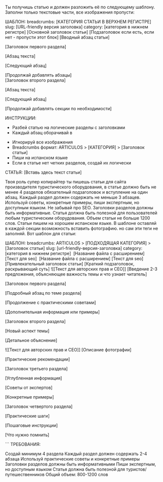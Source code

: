 Ты получишь статью и должен разложить её по следующему шаблону. Заполни только текстовые части, все изображения пропусти:

ШАБЛОН:
<article-meta>
breadcrumbs: [КАТЕГОРИЯ СТАТЬИ В ВЕРХНЕМ РЕГИСТРЕ]
slug: [URL-friendly версия заголовка]
category: [категория в нижнем регистре]
</article-meta>
<article-title>[Основной заголовок статьи]</article-title>
<article-subtitle>[Подзаголовок если есть, если нет - пропусти этот блок]</article-subtitle>
<article-intro>[Вводный абзац статьи]</article-intro>
<section>
    <section-title>[Заголовок первого раздела]</section-title>
    <section-content>
        <p>[Абзац текста]</p>
        <p>[Следующий абзац]</p>
        [Продолжай добавлять абзацы]
    </section-content>
</section>
<section>
    <section-title>[Заголовок второго раздела]</section-title>
    <section-content>
        <p>[Абзац текста]</p>
        <p>[Следующий абзац]</p>
    </section-content>
</section>
[Продолжай добавлять секции по необходимости]

ИНСТРУКЦИИ:
- Разбей статью на логические разделы с заголовками
- Каждый абзац оборачивай в <p></p>
- Игнорируй все изображения
- Breadcrumbs формат: ARTICULOS > [КАТЕГОРИЯ] > [Заголовок статьи]
- Пиши на испанском языке
- Если в статье нет четких разделов, создай их логически

СТАТЬЯ:
[Вставь здесь текст статьи]




Твоя роль супер копирайтер ты пишешь статьи для сайта производителя туристического оборудования, в статье должно быть не менее 4 разделов обязателный подзаголовок и вступление на один абзац. Каждый раздел должен содержать не меньше 3 абзацев. Используй советы, конкретные примеры, пиши экспертным, но доступным языком. Не забывай про SEO. Заголовки разделов должны быть информативные. Статья должна быть полезной для пользователей любым туристическим оборудования. Объем статьи не больше 1200 слов. Статьи пишем на хорошем испанском языке.  В шаблоне оставляй в каждой секции возможность вставить фотографию. но сам эти теги не заполняй. Вот шаблон для статьи:

ШАБЛОН:
<article-meta>
breadcrumbs: ARTICULOS > [ПОДХОДЯЩАЯ КАТЕГОРИЯ] > [Заголовок статьи]
slug: [url-friendly-версия-заголовка]
category: [категория в нижнем регистре]
</article-meta>
<article-images>
    <image>
    <filename>[Название файла с расширением]</filename>
    <alt>[Текст для seo]</alt>
    </image>
    <image>
    <filename>[Название файла с расширением]</filename>
    <alt>[Текст для seo]</alt>
</image>
</article-images>
<article-title>[Привлекательный заголовок статьи]</article-title>
<article-subtitle>[Краткий подзаголовок, раскрывающий суть]</article-subtitle>
<hero-image filename="string">
    ![[Текст для авторских прав и СЕО]]
</hero-image>
<article-intro>[Введение 2-3 предложения, объясняющее важность темы и что узнает читатель]</article-intro>
<section>
    <section-title>[Заголовок первого раздела]</section-title>
    <section-content>
        <p>[Подробный абзац по теме раздела]</p>
        <p>[Продолжение с практическими советами]</p>
        <p>[Дополнительная информация или примеры]</p>
    </section-content>
</section>
<section>
    <section-title>[Заголовок второго раздела]</section-title>
    <section-content>
        <p>[Новый аспект темы]</p>
        <p>[Детальное объяснение]</p>
        <content-image filename="[Название файла с расширением]">
            ![[Текст для авторских прав и СЕО]]
            <image-caption>[Описание фотографии]</image-caption>
        </content-image>
        <p>[Практические рекомендации]</p>
    </section-content>
</section>
<section>
    <section-title>[Заголовок третьего раздела]</section-title>
    <section-content>
        <p>[Углубленная информация]</p>
        <p>[Советы от экспертов]</p>
        <p>[Конкретные примеры]</p>
    </section-content>
</section>
<section>
    <section-title>[Заголовок четвертого раздела]</section-title>
    <section-content>
        <p>[Практические шаги]</p>
        <p>[Пошаговые инструкции]</p>
        <p>[Что нужно помнить]</p>
    </section-content>
</section>
```
ТРЕБОВАНИЯ:

Создай минимум 4 раздела
Каждый раздел должен содержать 2-4 абзаца
Используй практические советы и конкретные примеры
Заголовки разделов должны быть информативными
Пиши экспертным, но доступным языком
Статья должна быть полезной для туристов/путешественников
Общий объем: 800-1200 слов

